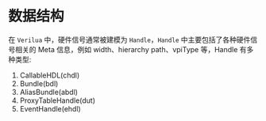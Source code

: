 # 数据结构

在 `Verilua` 中，硬件信号通常被建模为 `Handle`，`Handle` 中主要包括了各种硬件信号相关的 Meta 信息，例如 width、hierarchy path、vpiType 等，Handle 有多种类型:

1. CallableHDL(chdl)
2. Bundle(bdl)
3. AliasBundle(abdl)
4. ProxyTableHandle(dut)
5. EventHandle(ehdl)
